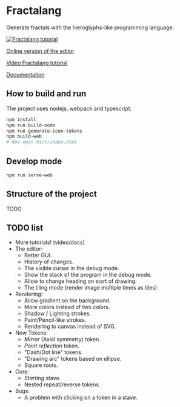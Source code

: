 # Fractalang

Generate fractals with the hieroglyphs-like programming language.

[![Fractalang tutorial](https://i.ytimg.com/vi/Qnb2YJsHbuY/maxresdefault.jpg)](https://www.youtube.com/watch?v=Qnb2YJsHbuY "Fractalang tutorial")

[Online version of the editor](https://firemark.github.io/fractalang/)

[Video Fractalang tutorial](https://www.youtube.com/watch?v=Qnb2YJsHbuY)

[Documentation](firemark.github.io/fractalang/docs/)

## How to build and run

The project uses nodejs, webpack and typescript.

```bash
npm install
npm run build-node
npm run generate-icon-tokens
npm build-web
# Now open dist/index.html
```

## Develop mode

```bash
npm run serve-web
```

## Structure of the project

TODO

## TODO list

* More tutorials! (video/docs)
* The editor:
    * Better GUI.
    * History of changes.
    * The visible cursor in the debug mode.
    * Show the stack of the program in the debug mode.
    * Allow to change heading on start of drawing.
    * The tiling mode (render image multiple times as tiles)
* Rendering:
    * Allow gradient on the background.
    * More colors instead of two colors.
    * Shadow / Lighting strokes.
    * Paint/Pencil-like strokes.
    * Rendering to canvas instead of SVG.
* New Tokens:
    * *Mirror* (Axial symmetry) token.
    * *Point reflection* token.
    * "Dash/Dot line" tokens.
    * "Drawing arc" tokens based on ellipse.
    * Square roots.
* Core:
    * *Starting* stave.
    * Nested repeat/reverse tokens.
* Bugs:
    * A problem with clicking on a token in a stave.
